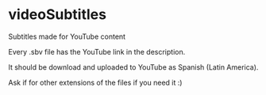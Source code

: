 # videoSubtitles
Subtitles made for YouTube content

Every .sbv file has the YouTube link in the description.

It should be download and uploaded to YouTube as Spanish (Latin America).

Ask if for other extensions of the files if you need it :)
